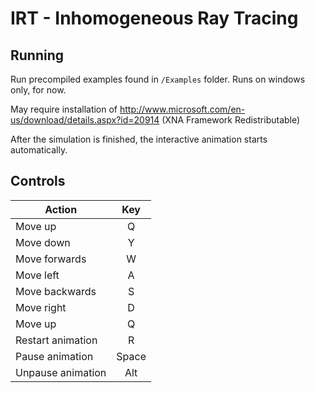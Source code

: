 IRT - Inhomogeneous Ray Tracing
================================

Running
--------
Run precompiled examples found in `/Examples` folder. Runs on windows only, for now. 

May require installation of http://www.microsoft.com/en-us/download/details.aspx?id=20914 (XNA Framework Redistributable)

After the simulation is finished, the interactive animation starts automatically.

Controls
--------

| Action        | Key           |
| ------------- |:-------------:|
| Move up       | Q             |
| Move down     | Y             |
| Move forwards | W             |
| Move left     | A             |
| Move backwards| S             |
| Move right    | D             |
| Move up       | Q             |
| Restart animation       | R             |
| Pause animation       | Space             |
| Unpause animation       | Alt             |
